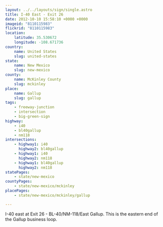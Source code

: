 ```yaml
---
layout: ../../layouts/sign/single.astro
title: I-40 East - Exit 26
date: 2012-10-10 15:58:10 +0000 +0000
imageid: "8110115983"
flickrid: "8110115983"
location:
    latitude: 35.530672
    longitude: -108.671736
country:
    name: United States
    slug: united-states
state:
    name: New Mexico
    slug: new-mexico
county:
    name: McKinley County
    slug: mckinley
place:
    name: Gallup
    slug: gallup
tags:
    - freeway-junction
    - intersection
    - big-green-sign
highway:
    - i40
    - bl40gallup
    - nm118
intersections:
    - highway1: i40
      highway2: bl40gallup
    - highway1: i40
      highway2: nm118
    - highway1: bl40gallup
      highway2: nm118
statePages:
    - state/new-mexico
countyPages:
    - state/new-mexico/mckinley
placePages:
    - state/new-mexico/mckinley/gallup

---
```

I-40 east at Exit 26 - BL-40/NM-118/East Gallup.  This is the eastern end of the Gallup business loop.